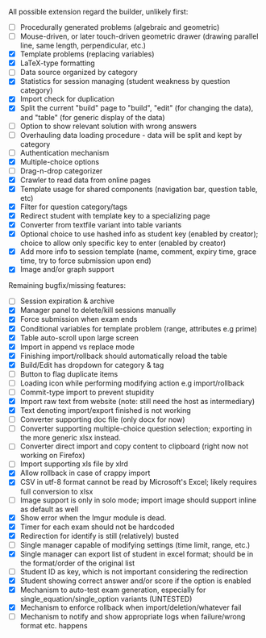 All possible extension regard the builder, unlikely first:
- [ ] Procedurally generated problems (algebraic and geometric)
- [ ] Mouse-driven, or later touch-driven geometric drawer (drawing parallel line, same length, perpendicular, etc.)
- [x] Template problems (replacing variables)
- [x] LaTeX-type formatting
- [ ] Data source organized by category
- [x] Statistics for session managing (student weakness by question category)
- [x] Import check for duplication
- [x] Split the current "build" page to "build", "edit" (for changing the data), and "table" (for generic display of the data)
- [ ] Option to show relevant solution with wrong answers
- [ ] Overhauling data loading procedure - data will be split and kept by category
- [ ] Authentication mechanism
- [x] Multiple-choice options
- [ ] Drag-n-drop categorizer
- [x] Crawler to read data from online pages
- [x] Template usage for shared components (navigation bar, question table, etc)
- [x] Filter for question category/tags
- [x] Redirect student with template key to a specializing page 
- [x] Converter from textfile variant into table variants
- [x] Optional choice to use hashed info as student key (enabled by creator); choice to allow only specific key to enter (enabled by creator)
- [x] Add more info to session template (name, comment, expiry time, grace time, try to force submission upon end)
- [x] Image and/or graph support

Remaining bugfix/missing features:
- [ ] Session expiration & archive 
- [x] Manager panel to delete/kill sessions manually
- [x] Force submission when exam ends
- [x] Conditional variables for template problem (range, attributes e.g prime)
- [x] Table auto-scroll upon large screen
- [x] Import in append vs replace mode
- [x] Finishing import/rollback should automatically reload the table 
- [x] Build/Edit has dropdown for category & tag
- [ ] Button to flag duplicate items
- [ ] Loading icon while performing modifying action e.g import/rollback 
- [ ] Commit-type import to prevent stupidity
- [x] Import raw text from website (note: still need the host as intermediary)
- [x] Text denoting import/export finished is not working
- [ ] Converter supporting doc file (only docx for now)
- [ ] Converter supporting multiple-choice question selection; exporting in the more generic xlsx instead.
- [ ] Converter direct import and copy content to clipboard (right now not working on Firefox)
- [ ] Import supporting xls file by xlrd
- [x] Allow rollback in case of crappy import 
- [x] CSV in utf-8 format cannot be read by Microsoft's Excel; likely requires full conversion to xlsx 
- [ ] Image support is only in solo mode; import image should support inline as default as well
- [x] Show error when the Imgur module is dead.
- [x] Timer for each exam should not be hardcoded
- [x] Redirection for identify is still (relatively) busted
- [ ] Single manager capable of modifying settings (time limit, range, etc.)
- [x] Single manager can export list of student in excel format; should be in the format/order of the original list
- [ ] Student ID as key, which is not important considering the redirection 
- [x] Student showing correct answer and/or score if the option is enabled 
- [x] Mechanism to auto-test exam generation, especially for single_equation/single_option variants (UNTESTED)
- [x] Mechanism to enforce rollback when import/deletion/whatever fail
- [ ] Mechanism to notify and show appropriate logs when failure/wrong format etc. happens
